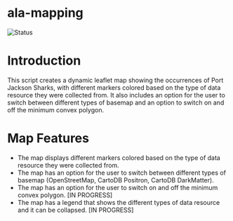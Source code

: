 # ala-mapping
![Status](https://img.shields.io/badge/Status-InProgress-orange)

# Introduction
This script creates a dynamic leaflet map showing the occurrences of Port Jackson Sharks, with different markers colored based on the type of data resource they were collected from. It also includes an option for the user to switch between different types of basemap and an option to switch on and off the minimum convex polygon.

# Map Features
- The map displays different markers colored based on the type of data resource they were collected from.
- The map has an option for the user to switch between different types of basemap (OpenStreetMap, CartoDB Positron, CartoDB DarkMatter).
- The map has an option for the user to switch on and off the minimum convex polygon. [IN PROGRESS]
- The map has a legend that shows the different types of data resource and it can be collapsed. [IN PROGRESS]